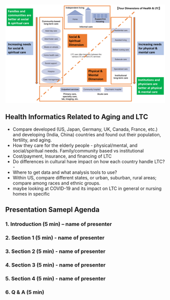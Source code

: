 ![](../images/long_term_care.PNG)

## Health Informatics Related to Aging and LTC
- Compare developed (US, Japan, Germany, UK, Canada, France, etc.) and developing (India, China) countries and found out their population, fertility, and aging.
- How they care for the elderly people - physical/mental, and social/spiritual needs. Family/community based vs institutional
- Cost/payment, Insurance, and financing of LTC
- Do differences in cultural have impact on how each country handle LTC?- 
- Where to get data and what analysis tools to use?
- Within US, compare different states, or urban, suburban, rural areas; compare among races and ethnic groups. 
- maybe looking at COVID-19 and its impact on LTC in general or nursing homes in specific
## Presentation Samepl Agenda
### 1. Introduction (5 min) – name of presenter
### 2. Section 1 (5  min) - name of presenter
### 3. Section 2 (5 min) - name of presenter
### 4. Section 3 (5 min) - name of presenter
### 5. Section 4 (5 min) - name of presenter
### 6. Q & A (5 min)
